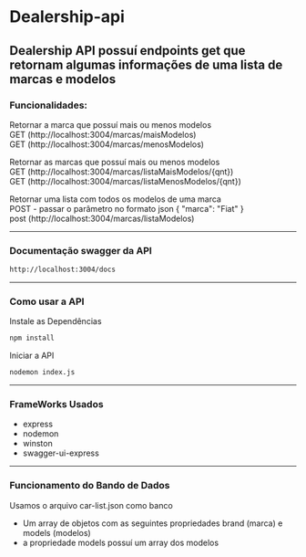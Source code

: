 # Dealership-api

## Dealership API possuí endpoints get que retornam algumas informações de uma lista de marcas e modelos

### Funcionalidades:

Retornar a marca que possuí mais ou menos modelos<br>
GET (http://localhost:3004/marcas/maisModelos)<br>
GET (http://localhost:3004/marcas/menosModelos)

Retornar as marcas que possuí mais ou menos modelos<br>
GET (http://localhost:3004/marcas/listaMaisModelos/{qnt})<br>
GET (http://localhost:3004/marcas/listaMenosModelos/{qnt})


Retornar uma lista com todos os modelos de uma marca<br>
POST - passar o parâmetro no formato json { "marca": "Fiat" }<br>
post (http://localhost:3004/marcas/listaModelos)

---

### Documentação swagger da API
```bash
http://localhost:3004/docs
```

---

### Como usar a API

Instale as Dependências
```bash
npm install
```

Iniciar a API
```bash
nodemon index.js
```

---

### FrameWorks Usados
- express
- nodemon
- winston
- swagger-ui-express

---

### Funcionamento do Bando de Dados
Usamos o arquivo car-list.json como banco<br>
- Um array de objetos com as seguintes propriedades brand (marca) e models (modelos)
- a propriedade models possuí um array dos modelos
